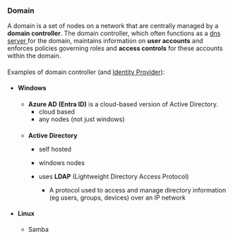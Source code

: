 ### Domain

A domain is a set of nodes on a network that are centrally managed by a **domain controller**. The domain controller, which often functions as a [dns server ](dns.md) for the domain, maintains information on **user accounts** and enforces policies governing roles and **access controls** for these accounts within the domain.


####

Examples of domain controller (and [Identity Provider](security/federated_identity_sso.md)):

- #### Windows

    ####
    - **Azure AD (Entra ID)** is a 
    cloud-based version of Active Directory.
        - cloud based
        - any nodes (not just windows)

    ####
    - **Active Directory** 
        - self hosted
        - windows nodes

        - uses **LDAP** (Lightweight Directory Access Protocol)
            - A protocol used to access and manage directory information (eg users, groups, devices) over an IP network



- #### Linux
    - Samba
    
